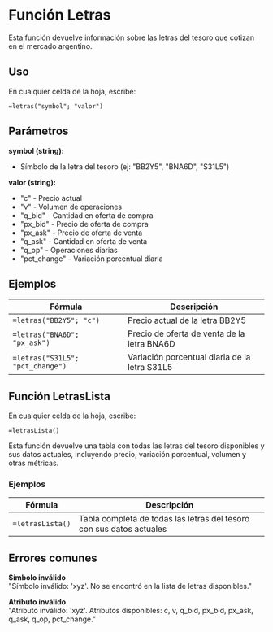 # Función Letras

Esta función devuelve información sobre las letras del tesoro que cotizan en el mercado argentino.

## Uso

En cualquier celda de la hoja, escribe:

```
=letras("symbol"; "valor")
```

## Parámetros

**symbol (string):**
- Símbolo de la letra del tesoro (ej: "BB2Y5", "BNA6D", "S31L5")

**valor (string):**
- "c" - Precio actual
- "v" - Volumen de operaciones
- "q_bid" - Cantidad en oferta de compra
- "px_bid" - Precio de oferta de compra
- "px_ask" - Precio de oferta de venta
- "q_ask" - Cantidad en oferta de venta
- "q_op" - Operaciones diarias
- "pct_change" - Variación porcentual diaria

## Ejemplos

| Fórmula | Descripción |
|---------|-------------|
| `=letras("BB2Y5"; "c")` | Precio actual de la letra BB2Y5 |
| `=letras("BNA6D"; "px_ask")` | Precio de oferta de venta de la letra BNA6D |
| `=letras("S31L5"; "pct_change")` | Variación porcentual diaria de la letra S31L5 |

## Función LetrasLista

En cualquier celda de la hoja, escribe:

```
=letrasLista()
```

Esta función devuelve una tabla con todas las letras del tesoro disponibles y sus datos actuales, incluyendo precio, variación porcentual, volumen y otras métricas.

### Ejemplos

| Fórmula | Descripción |
|---------|-------------|
| `=letrasLista()` | Tabla completa de todas las letras del tesoro con sus datos actuales |

## Errores comunes

**Símbolo inválido**  
"Símbolo inválido: 'xyz'. No se encontró en la lista de letras disponibles."

**Atributo inválido**  
"Atributo inválido: 'xyz'. Atributos disponibles: c, v, q_bid, px_bid, px_ask, q_ask, q_op, pct_change."
